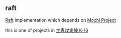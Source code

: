 raft
---

[Raft](https://raft.github.io/) implementation which depends on [Mochi Project](https://mochi.readthedocs.io/)

this is one of projects in [主専攻実験 K-16](http://www.hpcs.cs.tsukuba.ac.jp/~tatebe/lecture/r02/dpro/) 